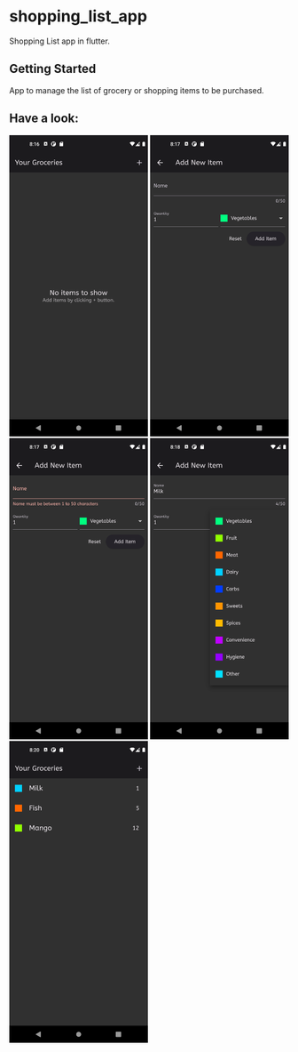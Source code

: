 # shopping_list_app

Shopping List app in flutter.

## Getting Started

App to manage the list of grocery or shopping items to be purchased.

## Have a look:
<p float="left">
  <img src="screenshots/home_screen_no_content.png" alt="drawing" width="250"/>
  <img src="screenshots/add_item_empty.png" alt="drawing" width="250"/>
  <img src="screenshots/add_item_error.png" alt="drawing" width="250"/>
  <img src="screenshots/add_item_open_category.png" alt="drawing" width="250"/>
  <img src="screenshots/home_screen_with_content.png" alt="drawing" width="250"/>
</p>


